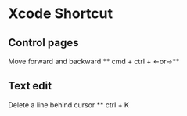 
Xcode Shortcut 
================


Control pages
---------

Move forward and backward
** cmd	+ ctrl +  <-or->**



Text edit
----------

Delete a line behind cursor
** ctrl	+ K



  